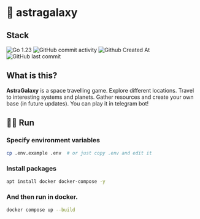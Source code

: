 # 🚀 astragalaxy
## Stack
![Go 1.23](https://img.shields.io/static/v1?logo=Go&label=&message=Go+1.23&color=FFFFFF)
![GitHub commit activity](https://img.shields.io/github/commit-activity/t/sqlmerr/astragalaxy)
![Github Created At](https://img.shields.io/github/created-at/sqlmerr/astragalaxy)
![GitHub last commit](https://img.shields.io/github/last-commit/sqlmerr/astragalaxy)



## What is this?
**AstraGalaxy** is a space travelling game. Explore different locations. Travel to interesting systems and planets. Gather resources and create your own base (in future updates). You can play it in telegram bot!

## 👨‍💻 Run
### Specify environment variables
```bash
cp .env.example .env  # or just copy .env and edit it
```

### Install packages
```bash
apt install docker docker-compose -y
```

### And then run in docker.
```bash
docker compose up --build
```
